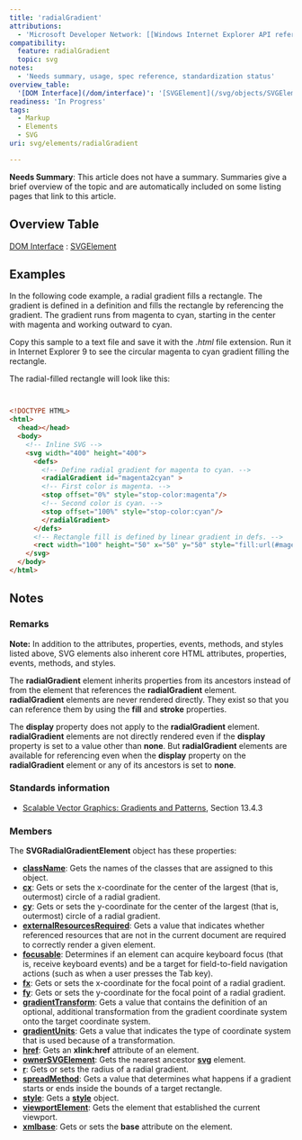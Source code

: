 ```yaml
---
title: 'radialGradient'
attributions:
  - 'Microsoft Developer Network: [[Windows Internet Explorer API reference](http://msdn.microsoft.com/en-us/library/ie/hh828809%28v=vs.85%29.aspx) Article]'
compatibility:
  feature: radialGradient
  topic: svg
notes:
  - 'Needs summary, usage, spec reference, standardization status'
overview_table:
  '[DOM Interface](/dom/interface)': '[SVGElement](/svg/objects/SVGElement)'
readiness: 'In Progress'
tags:
  - Markup
  - Elements
  - SVG
uri: svg/elements/radialGradient

---
```

**Needs Summary**: This article does not have a summary. Summaries give a brief overview of the topic and are automatically included on some listing pages that link to this article.

## Overview Table

[DOM Interface](/dom/interface)
:   [SVGElement](/svg/objects/SVGElement)

## Examples

In the following code example, a radial gradient fills a rectangle. The gradient is defined in a definition and fills the rectangle by referencing the gradient. The gradient runs from magenta to cyan, starting in the center with magenta and working outward to cyan.

Copy this sample to a text file and save it with the *.html* file extension. Run it in Internet Explorer 9 to see the circular magenta to cyan gradient filling the rectangle.

The radial-filled rectangle will look like this:

``` html


<!DOCTYPE HTML>
<html>
  <head></head>
  <body>
    <!-- Inline SVG -->
    <svg width="400" height="400">
      <defs>
        <!-- Define radial gradient for magenta to cyan. -->
        <radialGradient id="magenta2cyan" >
        <!-- First color is magenta. -->
        <stop offset="0%" style="stop-color:magenta"/>
        <!-- Second color is cyan. -->
        <stop offset="100%" style="stop-color:cyan"/>
        </radialGradient>
      </defs>
      <!-- Rectangle fill is defined by linear gradient in defs. -->
      <rect width="100" height="50" x="50" y="50" style="fill:url(#magenta2cyan)"/>
    </svg>
  </body>
</html>
```

</pre>

## Notes

### Remarks

**Note:** In addition to the attributes, properties, events, methods, and styles listed above, SVG elements also inherent core HTML attributes, properties, events, methods, and styles.

The **radialGradient** element inherits properties from its ancestors instead of from the element that references the **radialGradient** element. **radialGradient** elements are never rendered directly. They exist so that you can reference them by using the **fill** and **stroke** properties.

The **display** property does not apply to the **radialGradient** element. **radialGradient** elements are not directly rendered even if the **display** property is set to a value other than **none**. But **radialGradient** elements are available for referencing even when the **display** property on the **radialGradient** element or any of its ancestors is set to **none**.

### Standards information

-   [Scalable Vector Graphics: Gradients and Patterns](http://go.microsoft.com/fwlink/p/?linkid=199811), Section 13.4.3

### Members

The **SVGRadialGradientElement** object has these properties:

-   [**className**](/svg/properties/className): Gets the names of the classes that are assigned to this object.
-   [**cx**](/svg/properties/cx_(SVGRadialGradientElement)): Gets or sets the x-coordinate for the center of the largest (that is, outermost) circle of a radial gradient.
-   [**cy**](/svg/properties/cy_(SVGRadialGradientElement)): Gets or sets the y-coordinate for the center of the largest (that is, outermost) circle of a radial gradient.
-   [**externalResourcesRequired**](/svg/properties/externalResourcesRequired): Gets a value that indicates whether referenced resources that are not in the current document are required to correctly render a given element.
-   [**focusable**](/svg/properties/focusable): Determines if an element can acquire keyboard focus (that is, receive keyboard events) and be a target for field-to-field navigation actions (such as when a user presses the Tab key).
-   [**fx**](/svg/properties/fx): Gets or sets the x-coordinate for the focal point of a radial gradient.
-   [**fy**](/svg/properties/fy): Gets or sets the y-coordinate for the focal point of a radial gradient.
-   [**gradientTransform**](/svg/properties/gradientTransform): Gets a value that contains the definition of an optional, additional transformation from the gradient coordinate system onto the target coordinate system.
-   [**gradientUnits**](/svg/properties/gradientUnits): Gets a value that indicates the type of coordinate system that is used because of a transformation.
-   [**href**](/svg/properties/href): Gets an **xlink:href** attribute of an element.
-   [**ownerSVGElement**](/svg/properties/ownerSVGElement): Gets the nearest ancestor [**svg**](/svg/objects/SVGElement) element.
-   [**r**](/svg/properties/r_(SVGRadialGradientElement)): Gets or sets the radius of a radial gradient.
-   [**spreadMethod**](/svg/properties/spread): Gets a value that determines what happens if a gradient starts or ends inside the bounds of a target rectangle.
-   [**style**](/svg/properties/style): Gets a [**style**](/css/cssom/style) object.
-   [**viewportElement**](/svg/properties/viewportElement): Gets the element that established the current viewport.
-   [**xmlbase**](/svg/properties/xmlbase): Gets or sets the **base** attribute on the element.

